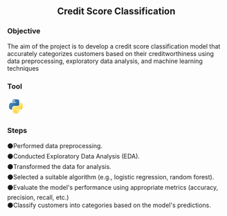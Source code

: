 <h2 align="center">Credit Score Classification</h2>


<h3 align="left">Objective</h3>
<p align="left">The aim of the project is to develop a credit score classification model that accurately categorizes customers based on their creditworthiness using data preprocessing, exploratory data analysis, and machine learning techniques</p>



<h3 align="left">Tool</h3>

<p align="left"><a href="https://www.python.org" target="_blank" rel="noreferrer"> <img src="https://raw.githubusercontent.com/devicons/devicon/master/icons/python/python-original.svg" alt="python" width="40" height="40"/></a>
  
<h3 align="left">Steps</h3>
<p align="left">
⚫Performed data preprocessing.<br>
⚫Conducted Exploratory Data Analysis (EDA).<br
⚫Performed Extract, Transform, Load (ETL) operations.<br>
⚫Transformed the data for analysis.<br>
⚫Selected a suitable algorithm (e.g., logistic regression, random forest).<br>
⚫Evaluate the model's performance using appropriate metrics (accuracy, precision, recall, etc.)<br>
⚫Classify customers into categories based on the model's predictions.<br>

